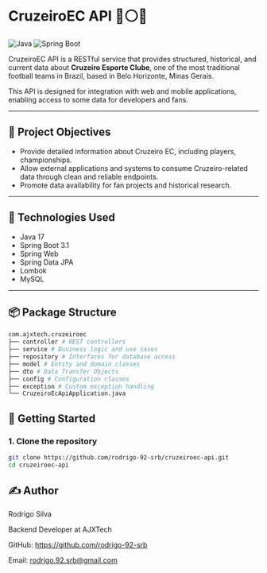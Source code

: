 # CruzeiroEC API 🔵⚪️🔵

![Java](https://img.shields.io/badge/Java-17-blue.svg)
![Spring Boot](https://img.shields.io/badge/Spring_Boot-3.1-brightgreen.svg)


CruzeiroEC API is a RESTful service that provides structured, historical, and current data about **Cruzeiro Esporte Clube**, one of the most traditional football teams in Brazil, based in Belo Horizonte, Minas Gerais.

This API is designed for integration with web and mobile applications, enabling access to some data for developers and fans.

---

## 📌 Project Objectives

- Provide detailed information about Cruzeiro EC, including players, championships.
- Allow external applications and systems to consume Cruzeiro-related data through clean and reliable endpoints.
- Promote data availability for fan projects and historical research.

---

## 🚀 Technologies Used

- Java 17
- Spring Boot 3.1
- Spring Web
- Spring Data JPA
- Lombok
- MySQL

---

## 📦 Package Structure

```bash
com.ajxtech.cruzeiroec
├── controller # REST controllers
├── service # Business logic and use cases
├── repository # Interfaces for database access
├── model # Entity and domain classes
├── dto # Data Transfer Objects
├── config # Configuration classes
├── exception # Custom exception handling
└── CruzeiroEcApiApplication.java
```

## 🚀 Getting Started

### 1. Clone the repository

```bash
git clone https://github.com/rodrigo-92-srb/cruzeiroec-api.git
cd cruzeiroec-api
```

## ✍ Author

Rodrigo Silva

Backend Developer at AJXTech

GitHub: https://github.com/rodrigo-92-srb

Email: rodrigo.92.srb@gmail.com
